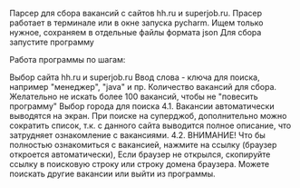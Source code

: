 Парсер для сбора вакансий с сайтов hh.ru и superjob.ru. Прасер работает в терминале или в окне запуска pycharm. Ищем только нужное, сохраняем в отдельные файлы формата json Для сбора запустите программу

Работа программы по шагам:

Выбор сайта hh.ru и superjob.ru
Ввод слова - ключа для поиска, например "менеджер", "java" и пр.
Количество вакансий для сбора. Желательно не искать более 100 вакансий, чтобы не "повесить программу"
Выбор города для поиска 4.1. Вакансии автоматически выводятся на экран. При поиске на суперджоб, дополнительно можно сократить список, т.к. с данного сайта выводится полное описание, что затрудняет ознакомление с вакансиями. 4.2. ВНИМАНИЕ! Что бы полностью ознакомиться с вакансией, нажмите на ссылку (браузер откроется автоматически), Если браузер не открылся, скопируйте ссылку в поисковую строку или строку домена браузера.
Можете поискать другие вакансии или выйти из программы.
